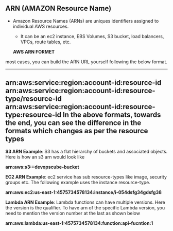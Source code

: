 ## ARN (AMAZON Resource Name)

* Amazon Resource Names (ARNs) are uniques identifiers assigned to individual AWS resources.

    - It can be an ec2 instance, EBS Volumes, S3 bucket, load balancers, VPCs, route tables, etc.

     **AWS ARN FORMET**

most cases, you can build the ARN URL yourself following the below format.

---
**arn:aws:service:region:account-id:resource-id**
**arn:aws:service:region:account-id:resource-type/resource-id**
**arn:aws:service:region:account-id:resource-type:resource-id**
**In the above formats, towards the end, you can see the difference in the formats which changes as per the resource types**
---

**S3 ARN Example**:
       S3 has a flat hierarchy of buckets and associated objects. Here is how an s3 arn would look like

   **arn:aws:s3:::devopscube-bucket**

**EC2 ARN Example**:
       ec2 service has sub resource-types like image, security groups etc. The following example uses the instance resource-type.

   **arn:aws:ec2:us-east-1:4575734578134:instance/i-054dsfg34gdsfg38**

**Lambda ARN Example**: 
       Lambda functions can have multiple versions. Here the version is the qualifier. To have arn of the specific Lambda version, you need to mention the version number at the last as shown below

   **arn:aws:lambda:us-east-1:4575734578134:function:api-fucntion:1**